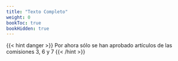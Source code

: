 ```yaml
---
title: "Texto Completo"
weight: 0
bookToc: true
bookHidden: true
---
```

{{< hint danger >}}
Por ahora sólo se han aprobado artículos de las comisiones 3, 6 y 7
{{< /hint >}}